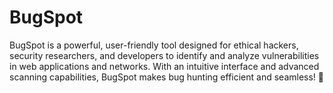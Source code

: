 # BugSpot
BugSpot is a powerful, user-friendly tool designed for ethical hackers, security researchers, and developers to identify and analyze vulnerabilities in web applications and networks. With an intuitive interface and advanced scanning capabilities, BugSpot makes bug hunting efficient and seamless! 🚀
